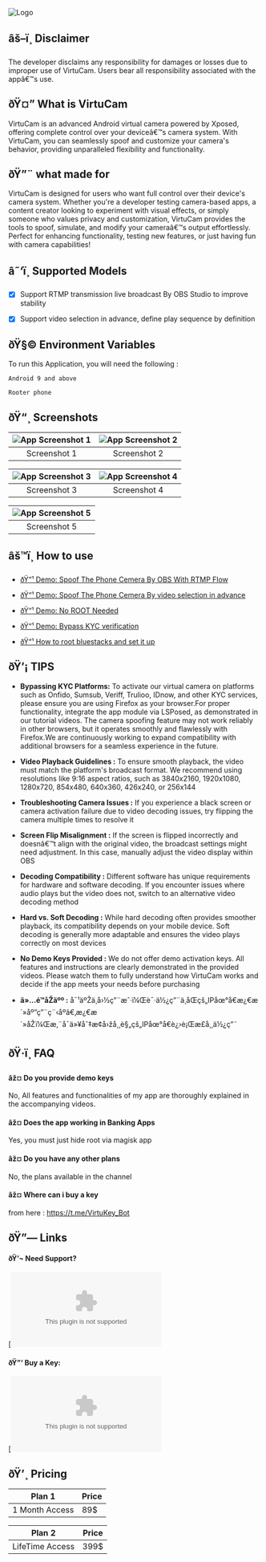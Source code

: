 
![Logo](https://i.postimg.cc/MKDVYfHq/Virtu-Cam-copy.png)






## âš–ï¸ Disclaimer 

The developer disclaims any responsibility for damages or losses due to improper use of VirtuCam. Users bear all responsibility associated with the appâ€™s use.


## ðŸ¤” What is VirtuCam

VirtuCam is an advanced Android virtual camera powered by Xposed, offering complete control over your deviceâ€™s camera system. With VirtuCam, you can seamlessly spoof and customize your camera's behavior, providing unparalleled flexibility and functionality.


## ðŸ”¨ what made for  

VirtuCam is designed for users who want full control over their device's camera system. Whether you're a developer testing camera-based apps, a content creator looking to experiment with visual effects, or simply someone who values privacy and customization, VirtuCam provides the tools to spoof, simulate, and modify your cameraâ€™s output effortlessly. Perfect for enhancing functionality, testing new features, or just having fun with camera capabilities!


## â˜‘ï¸ Supported Models 

- [x]  Support RTMP transmission live broadcast By OBS Studio to improve stability
- [x]  Support video selection in advance, define play sequence by definition


## ðŸ§© Environment Variables

To run this Application, you will need the following :

`Android 9 and above`

`Rooter phone`


## ðŸ“¸ Screenshots

| ![App Screenshot 1](https://i.imgur.com/6D1r9mb.jpeg) | ![App Screenshot 2](https://i.imgur.com/QgnIz1G.jpeg) |
|:---:|:---:|
| Screenshot 1 | Screenshot 2 |

| ![App Screenshot 3](https://i.imgur.com/P4KySIC.jpeg) | ![App Screenshot 4](https://i.imgur.com/r3QA7tf.jpeg) |
|:---:|:---:|
| Screenshot 3 | Screenshot 4 |

| ![App Screenshot 5](https://i.imgur.com/KqUNxnK.jpeg) | 
|:---:|
| Screenshot 5 |

## âš™ï¸ How to use

- [ðŸ“¹ Demo: Spoof The Phone Cemera By OBS With RTMP Flow](virtualcamera.android@yahoo.com)

- [ðŸ“¹ Demo: Spoof The Phone Cemera By video selection in advance](virtualcamera.android@yahoo.com)

- [ðŸ“¹ Demo: No ROOT Needed](virtualcamera.android@yahoo.com)

- [ðŸ“¹ Demo: Bypass KYC verification](virtualcamera.android@yahoo.com)

- [ðŸ“¹ How to root bluestacks and set it up](virtualcamera.android@yahoo.com)

## ðŸ’¡ TIPS

- **Bypassing KYC Platforms:** To activate our virtual camera on platforms such as Onfido, Sumsub, Veriff, Trulioo, IDnow, and other KYC services, please ensure you are using Firefox as your browser.For proper functionality, integrate the app module via LSPosed, as demonstrated in our tutorial videos. The camera spoofing feature may not work reliably in other browsers, but it operates smoothly and flawlessly with Firefox.We are continuously working to expand compatibility with additional browsers for a seamless experience in the future.

- **Video Playback Guidelines :** To ensure smooth playback, the video must match the platform's broadcast format. We recommend using resolutions like 9:16 aspect ratios, such as 3840x2160, 1920x1080, 1280x720, 854x480, 640x360, 426x240, or 256x144

- **Troubleshooting Camera Issues :** If you experience a black screen or camera activation failure due to video decoding issues, try flipping the camera multiple times to resolve it


- **Screen Flip Misalignment :** If the screen is flipped incorrectly and doesnâ€™t align with the original video, the broadcast settings might need adjustment. In this case, manually adjust the video display within OBS


- **Decoding Compatibility :** Different software has unique requirements for hardware and software decoding. If you encounter issues where audio plays but the video does not, switch to an alternative video decoding method


- **Hard vs. Soft Decoding :** While hard decoding often provides smoother playback, its compatibility depends on your mobile device. Soft decoding is generally more adaptable and ensures the video plays correctly on most devices


- **No Demo Keys Provided :** We do not offer demo activation keys. All features and instructions are clearly demonstrated in the provided videos. Please watch them to fully understand how VirtuCam works and decide if the app meets your needs before purchasing


- **ä»…é™åŽäºº :** å¯¹äºŽä¸­å›½ç”¨æˆ·ï¼Œè¯·ä½¿ç”¨ä¸åŒçš„IPåœ°å€æ¿€æ´»åº”ç”¨ç¨‹åºã€‚æ¿€æ´»åŽï¼Œæ‚¨å¯ä»¥åˆ‡æ¢å›žå¸¸è§„çš„IPåœ°å€è¿›è¡Œæ­£å¸¸ä½¿ç”¨
## ðŸ·ï¸ FAQ

#### âž¤ Do you provide demo keys
No, All features and functionalities of my app are thoroughly explained in the accompanying videos.

#### âž¤ Does the app working in Banking Apps 
Yes, you must just hide root via magisk app

#### âž¤ Do you have any other plans 
No, the plans available in the channel 

#### âž¤ Where can i buy a key 
from here : https://t.me/VirtuKey_Bot
## ðŸ”— Links


#### ðŸ’¬ Need Support?
[![Contact Support](mailto:virtualcamera.android@yahoo.com)

#### ðŸ”‘ Buy a Key:
[![Buy a Key](mailto:virtualcamera.android@yahoo.com)



## ðŸ’¸ Pricing

|Plan 1      |Price| 
| ------------- |-- |
|1 Month Access |  89$ |

|Plan 2      |Price| 
| ------------- |-- |
|LifeTime Access |  399$ |


